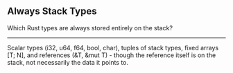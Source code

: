 ## Always Stack Types

Which Rust types are always stored entirely on the stack?

---

Scalar types (i32, u64, f64, bool, char), tuples of stack types, fixed arrays [T; N], and references (&T, &mut T) - though the reference itself is on the stack, not necessarily the data it points to.

